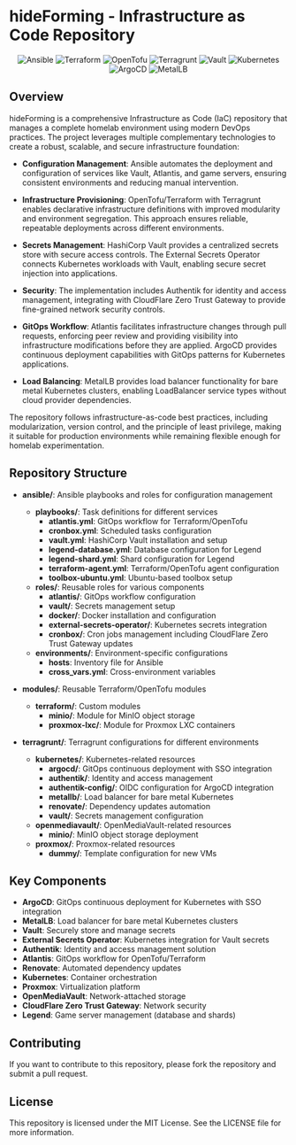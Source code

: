 # hideForming - Infrastructure as Code Repository

<p align="center">
  <img src="https://img.shields.io/badge/Ansible-EE0000?style=for-the-badge&logo=ansible&logoColor=white" alt="Ansible">
  <img src="https://img.shields.io/badge/Terraform-7B42BC?style=for-the-badge&logo=terraform&logoColor=white" alt="Terraform">
  <img src="https://img.shields.io/badge/OpenTofu-5956E9?style=for-the-badge&logo=opentofu&logoColor=white" alt="OpenTofu">
  <img src="https://img.shields.io/badge/Terragrunt-2F7589?style=for-the-badge&logo=terragrunt&logoColor=white" alt="Terragrunt">
  <img src="https://img.shields.io/badge/Vault-000000?style=for-the-badge&logo=vault&logoColor=white" alt="Vault">
  <img src="https://img.shields.io/badge/Kubernetes-326CE5?style=for-the-badge&logo=kubernetes&logoColor=white" alt="Kubernetes">
  <img src="https://img.shields.io/badge/ArgoCD-EE7F35?style=for-the-badge&logo=argo&logoColor=white" alt="ArgoCD">
  <img src="https://img.shields.io/badge/MetalLB-FF6600?style=for-the-badge&logo=metallb&logoColor=white" alt="MetalLB">
</p>

## Overview

hideForming is a comprehensive Infrastructure as Code (IaC) repository that manages a complete homelab environment using modern DevOps practices. The project leverages multiple complementary technologies to create a robust, scalable, and secure infrastructure foundation:

- **Configuration Management**: Ansible automates the deployment and configuration of services like Vault, Atlantis, and game servers, ensuring consistent environments and reducing manual intervention.

- **Infrastructure Provisioning**: OpenTofu/Terraform with Terragrunt enables declarative infrastructure definitions with improved modularity and environment segregation. This approach ensures reliable, repeatable deployments across different environments.

- **Secrets Management**: HashiCorp Vault provides a centralized secrets store with secure access controls. The External Secrets Operator connects Kubernetes workloads with Vault, enabling secure secret injection into applications.

- **Security**: The implementation includes Authentik for identity and access management, integrating with CloudFlare Zero Trust Gateway to provide fine-grained network security controls.

- **GitOps Workflow**: Atlantis facilitates infrastructure changes through pull requests, enforcing peer review and providing visibility into infrastructure modifications before they are applied. ArgoCD provides continuous deployment capabilities with GitOps patterns for Kubernetes applications.

- **Load Balancing**: MetalLB provides load balancer functionality for bare metal Kubernetes clusters, enabling LoadBalancer service types without cloud provider dependencies.

The repository follows infrastructure-as-code best practices, including modularization, version control, and the principle of least privilege, making it suitable for production environments while remaining flexible enough for homelab experimentation.

## Repository Structure

- **ansible/**: Ansible playbooks and roles for configuration management
  - **playbooks/**: Task definitions for different services
    - **atlantis.yml**: GitOps workflow for Terraform/OpenTofu
    - **cronbox.yml**: Scheduled tasks configuration
    - **vault.yml**: HashiCorp Vault installation and setup
    - **legend-database.yml**: Database configuration for Legend
    - **legend-shard.yml**: Shard configuration for Legend
    - **terraform-agent.yml**: Terraform/OpenTofu agent configuration
    - **toolbox-ubuntu.yml**: Ubuntu-based toolbox setup
  - **roles/**: Reusable roles for various components
    - **atlantis/**: GitOps workflow configuration
    - **vault/**: Secrets management setup
    - **docker/**: Docker installation and configuration
    - **external-secrets-operator/**: Kubernetes secrets integration
    - **cronbox/**: Cron jobs management including CloudFlare Zero Trust Gateway updates
  - **environments/**: Environment-specific configurations
    - **hosts**: Inventory file for Ansible
    - **cross_vars.yml**: Cross-environment variables

- **modules/**: Reusable Terraform/OpenTofu modules
  - **terraform/**: Custom modules
    - **minio/**: Module for MinIO object storage
    - **proxmox-lxc/**: Module for Proxmox LXC containers

- **terragrunt/**: Terragrunt configurations for different environments
  - **kubernetes/**: Kubernetes-related resources
    - **argocd/**: GitOps continuous deployment with SSO integration
    - **authentik/**: Identity and access management
    - **authentik-config/**: OIDC configuration for ArgoCD integration
    - **metallb/**: Load balancer for bare metal Kubernetes
    - **renovate/**: Dependency updates automation
    - **vault/**: Secrets management configuration
  - **openmediavault/**: OpenMediaVault-related resources
    - **minio/**: MinIO object storage deployment
  - **proxmox/**: Proxmox-related resources
    - **dummy/**: Template configuration for new VMs

## Key Components

- **ArgoCD**: GitOps continuous deployment for Kubernetes with SSO integration
- **MetalLB**: Load balancer for bare metal Kubernetes clusters
- **Vault**: Securely store and manage secrets
- **External Secrets Operator**: Kubernetes integration for Vault secrets
- **Authentik**: Identity and access management solution
- **Atlantis**: GitOps workflow for OpenTofu/Terraform
- **Renovate**: Automated dependency updates
- **Kubernetes**: Container orchestration
- **Proxmox**: Virtualization platform
- **OpenMediaVault**: Network-attached storage
- **CloudFlare Zero Trust Gateway**: Network security
- **Legend**: Game server management (database and shards)

## Contributing

If you want to contribute to this repository, please fork the repository and submit a pull request.

## License

This repository is licensed under the MIT License. See the LICENSE file for more information.
